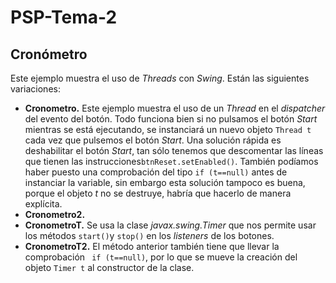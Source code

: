 # PSP-Tema-2
## Cronómetro
Este ejemplo muestra el uso de *Threads* con *Swing*. Están las siguientes variaciones:

 - **Cronometro.** Este ejemplo muestra el uso de un *Thread* en el *dispatcher* del evento del botón. Todo funciona bien si no pulsamos el botón *Start* mientras se está ejecutando,  se instanciará un nuevo objeto `Thread t` cada vez que pulsemos el botón *Start*. Una solución rápida es deshabilitar el botón *Start*, tan sólo tenemos que descomentar las líneas que tienen las instrucciones`btnReset.setEnabled()`. También podíamos haber puesto una comprobación del tipo `if (t==null)` antes de instanciar la variable, sin embargo esta solución tampoco es buena, porque el objeto *t* no se destruye, habría que hacerlo de manera explícita.
 - **Cronometro2.** 
 - **CronometroT.** Se usa la clase *javax.swing.Timer* que nos permite usar los métodos `start()`y `stop()` en los *listeners* de los botones.
 - **CronometroT2.** El método anterior también tiene que llevar la comprobación ` if (t==null)`,  por lo que se mueve la creación del objeto `Timer t` al constructor de la clase.



<!--stackedit_data:
eyJoaXN0b3J5IjpbMTk1OTMxNTU2MCwtMTM1Mjk2NzkzLC0xND
k3ODAwNDUsMTA4MjUxNTk2OCwtMjEzOTY2NzI3MiwxMTY3NjAx
MjM1XX0=
-->
